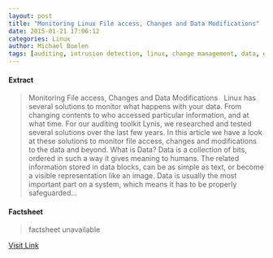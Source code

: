 ```yaml
---
layout: post
title: "Monitoring Linux File access, Changes and Data Modifications"
date: 2015-01-21 17:06:12
categories: Linux
author: Michael Boelen
tags: [auditing, intrusion detection, linux, change management, data, evm, file access, file integrity, file integrity monitoring, file modification, ima]
---
```



#### Extract
>Monitoring File access, Changes and Data Modifications &nbsp; Linux has several solutions to monitor what happens with your data. From changing contents to who accessed particular information, and at what time. For our auditing toolkit Lynis, we researched and tested several solutions over the last few years. In this article we have a look at these solutions to monitor file access, changes and modifications to the data and beyond. What is Data? Data is a collection of bits, ordered in such a way it gives meaning to humans. The related information stored in data blocks, can be as simple as text, or become a visible representation like an image. Data is usually the most important part on a system, which means it has to be properly safeguarded...

#### Factsheet
>factsheet unavailable

[Visit Link](http://linux-audit.com/monitoring-linux-file-access-changes-and-modifications/)


